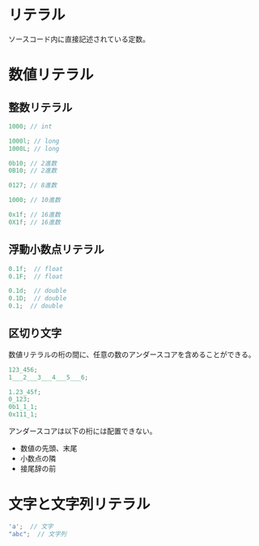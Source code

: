 # リテラル
ソースコード内に直接記述されている定数。

# 数値リテラル
## 整数リテラル
```Java
1000; // int

1000l; // long
1000L; // long
```
``` Java
0b10; // 2進数
0B10; // 2進数

0127; // 8進数

1000; // 10進数

0x1f; // 16進数
0X1f; // 16進数
```

## 浮動小数点リテラル
```Java
0.1f;  // float
0.1F;  // float

0.1d;  // double
0.1D;  // double
0.1;  // double
```
## 区切り文字
数値リテラルの桁の間に、任意の数のアンダースコアを含めることができる。
``` Java
123_456;
1___2___3___4___5___6;

1.23_45f;
0_123;
0b1_1_1;
0x111_1;
```
アンダースコアは以下の桁には配置できない。
+ 数値の先頭、末尾
+ 小数点の隣
+ 接尾辞の前

# 文字と文字列リテラル
```Java
'a';  // 文字
"abc";  // 文字列
```

